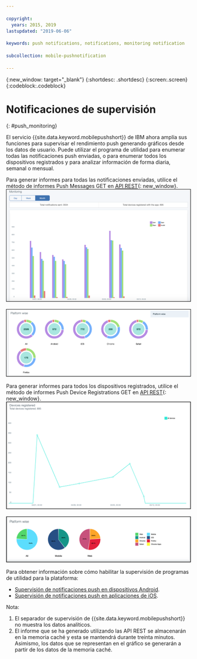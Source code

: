 ```yaml
---

copyright:
  years: 2015, 2019
lastupdated: "2019-06-06"

keywords: push notifications, notifications, monitoring notification

subcollection: mobile-pushnotification

---
```


{:new_window: target="_blank"}
{:shortdesc: .shortdesc}
{:screen:.screen}
{:codeblock:.codeblock}

# Notificaciones de supervisión 
{: #push_monitoring}

El servicio {{site.data.keyword.mobilepushshort}} de IBM ahora amplía sus funciones para supervisar el rendimiento push generando gráficos desde los datos de usuario. Puede utilizar el programa de utilidad para enumerar todas las notificaciones push enviadas, o para enumerar todos los dispositivos registrados y para analizar información de forma diaria, semanal o mensual.

Para generar informes para todas las notificaciones enviadas, utilice el método de informes Push Messages GET en [API REST](https://eu-gb.imfpush.cloud.ibm.com/imfpush/#!/messages/get_apps_applicationId_messages_report){: new_window}. 
	![Informe de notificaciones enviadas - gráfico de barras](images/monitoring_messages1.png "Gráfico de barras de notificaciones enviadas según datos mensuales")
<br>&nbsp;</br>
	![Informe de notificaciones enviadas - diagrama de sectores](images/monitoring_messages2.png "Diagrama de sectores de notificaciones enviadas según la plataforma")

Para generar informes para todos los dispositivos registrados, utilice el método de informes Push Device Registrations GET en [API REST](https://eu-gb.imfpush.cloud.ibm.com/imfpush/#!/devices/get_apps_applicationId_devices_report){: new_window}.
	![Informe de dispositivos registrados - gráfico de líneas](images/monitoring_devices1.png "Gráfico de líneas de dispositivos registrados")
<br>&nbsp;</br>
	![Informe de dispositivos registrados - gráfico circular](images/monitoring_devices2.png "Gráfico circular de dispositivos registrados según la plataforma")


Para obtener información sobre cómo habilitar la supervisión de programas de utilidad para la plataforma:

 - [Supervisión de notificaciones push en dispositivos Android](https://github.com/ibm-bluemix-mobile-services/bms-clientsdk-android-push/tree/Doc#monitoring).
 - [Supervisión de notificaciones push en aplicaciones de iOS](https://github.com/ibm-bluemix-mobile-services/bms-clientsdk-swift-push/tree/Doc#enable-monitoring).

Nota:

1. El separador de supervisión de {{site.data.keyword.mobilepushshort}} no muestra los datos analíticos.
2. El informe que se ha generado utilizando las API REST se almacenarán en la memoria caché y esta se mantendrá durante treinta minutos.
Asimismo, los datos que se representan en el gráfico se generarán a partir de los datos de la memoria caché.
 
